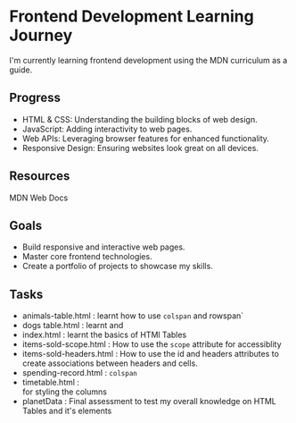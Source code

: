# Frontend Development Learning Journey
I'm currently learning frontend development using the MDN curriculum as a guide.

## Progress

- HTML & CSS: Understanding the building blocks of web design.
- JavaScript: Adding interactivity to web pages.
- Web APIs: Leveraging browser features for enhanced functionality.
- Responsive Design: Ensuring websites look great on all devices.

## Resources

MDN Web Docs

## Goals

- Build responsive and interactive web pages.
- Master core frontend technologies.
- Create a portfolio of projects to showcase my skills.

## Tasks
 - animals-table.html : learnt how to use `colspan` and rowspan`
 - dogs table.html : learnt <table> and <tr>
 - index.html : learnt the basics of HTMl Tables
 - items-sold-scope.html : How to use the `scope` attribute for accessiblity
 - items-sold-headers.html : How to use the id and headers attributes to create associations between headers and cells.
 - spending-record.html : `colspan`
 - timetable.html : <col> for styling the columns
 - planetData : Final assessment to test my overall knowledge on HTML Tables and it's elements